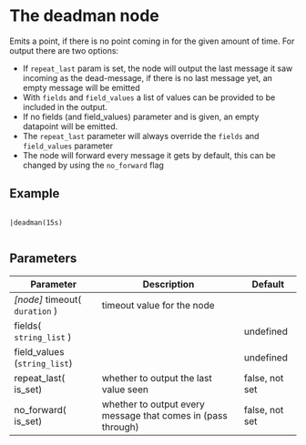 The deadman node
=====================

Emits a point, if there is no point coming in for the given amount of time.
For output there are two options:

* If `repeat_last` param is set, the node will output the last message it saw incoming as the dead-message,
if there is no last message yet, an empty message will be emitted
* With `fields` and `field_values` a list of values can be provided to be included in the output.
* If no fields (and field_values) parameter and is given, an empty datapoint will be emitted.
* The `repeat_last` parameter will always override the `fields` and `field_values` parameter
* The node will forward every message it gets by default, this can be changed by using the `no_forward` flag

Example
-------
```dfs   
 
|deadman(15s)
 
```

Parameters
----------

Parameter     | Description | Default 
--------------|-------------|--------- 
*[node]* timeout( `duration` )| timeout value for the node |
fields( `string_list` ) | | undefined
field_values (`string_list`) |  | undefined
repeat_last( is_set) | whether to output the last value seen | false, not set
no_forward( is_set) | whether to output every message that comes in (pass through) | false, not set
 